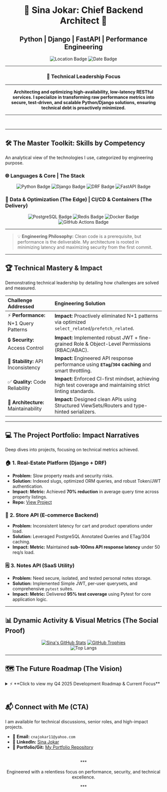 <div align="center">
    
# 🥇 Sina Jokar: Chief Backend Architect 🥇
## Python | Django | FastAPI | Performance Engineering
<img src="https://img.shields.io/badge/Antalya%2C%20T%C3%BCrkiye%20%F0%9F%87%B9%F0%9F%87%B7-Current%20Base-0077B5?style=for-the-badge&logo=map&logoColor=white" alt="Location Badge"/> 
<img src="https://img.shields.io/badge/Maintenance-October%202025-green?style=for-the-badge&logo=github&logoColor=white" alt="Date Badge"/>

***
### **🎯 Technical Leadership Focus**
***
**Architecting and optimizing high-availability, low-latency RESTful services. I specialize in transforming raw performance metrics into secure, test-driven, and scalable Python/Django solutions, ensuring technical debt is proactively minimized.**
***
</div>

<br>
<hr>

## 🛠️ The Master Toolkit: Skills by Competency

An analytical view of the technologies I use, categorized by engineering purpose.

### **🌐 Languages & Core | The Stack**
<p align="center">
  <img src="https://img.shields.io/badge/Python%203.x-3776AB?style=for-the-badge&logo=python&logoColor=white" alt="Python Badge">
  <img src="https://img.shields.io/badge/Django%205.x-092E20?style=for-the-badge&logo=django&logoColor=white" alt="Django Badge">
  <img src="https://img.shields.io/badge/Django%20REST%20Framework%203.x-ff1744?style=for-the-badge&logo=djangorestframework&logoColor=white" alt="DRF Badge">
  <img src="https://img.shields.io/badge/FastAPI%200.x-009688?style=for-the-badge&logo=fastapi&logoColor=white" alt="FastAPI Badge">
</p>

### **💾 Data & Optimization (The Edge) | CI/CD & Containers (The Delivery)**
<p align="center">
  <img src="https://img.shields.io/badge/PostgreSQL%2014%2B-316192?style=for-the-badge&logo=postgresql&logoColor=white" alt="PostgreSQL Badge">
  <img src="https://img.shields.io/badge/Redis-DC382D?style=for-the-badge&logo=redis&logoColor=white" alt="Redis Badge">
  <img src="https://img.shields.io/badge/Docker-2496ED?style=for-the-badge&logo=docker&logoColor=white" alt="Docker Badge">
  <img src="https://img.shields.io/badge/GitHub%20Actions-2088FF?style=for-the-badge&logo=github-actions&logoColor=white" alt="GitHub Actions Badge">
</p>

<hr>

> 💡 **Engineering Philosophy:** Clean code is a prerequisite, but performance is the deliverable. My architecture is rooted in minimizing latency and maximizing security from the first commit.

<hr>

## 🏆 Technical Mastery & Impact

Demonstrating technical leadership by detailing how challenges are solved and measured.

| **Challenge Addressed** | **Engineering Solution** |
| :----------------------- | :------------------------------------------------------------------------------------------------------------------------ |
| ⚡ **Performance:** N+1 Query Patterns | **Impact:** Proactively eliminated N+1 patterns via optimized `select_related`/`prefetch_related`. |
| 🔒 **Security:** Access Control | **Impact:** Implemented robust JWT + fine-grained Role & Object-Level Permissions (RBAC/ABAC). |
| 🚀 **Stability:** API Inconsistency | **Impact:** Engineered API response performance using **`ETag`/`304` caching** and smart throttling. |
| ✅ **Quality:** Code Reliability | **Impact:** Enforced CI-first mindset, achieving high test coverage and maintaining strict linting standards. |
| 📐 **Architecture:** Maintainability | **Impact:** Designed clean APIs using Structured ViewSets/Routers and type-hinted serializers. |

<hr>

## 💻 The Project Portfolio: Impact Narratives

Deep dives into projects, focusing on technical metrics achieved.

### 🏠 **1. Real-Estate Platform (Django + DRF)**
* **Problem:** Slow property reads and security risks.
* **Solution:** Indexed slugs, optimized ORM queries, and robust Token/JWT authentication.
* **Impact:** **Metric:** Achieved **70% reduction** in average query time across property listings.
* **Repo:** [View Project](https://github.com/sinajokarr/django-realestate-platform)

### 🛒 **2. Store API (E-commerce Backend)**
* **Problem:** Inconsistent latency for cart and product operations under load.
* **Solution:** Leveraged PostgreSQL Annotated Queries and ETag/304 caching.
* **Impact:** **Metric:** Maintained **sub-100ms API response latency** under 50 req/s load.

### 🗒️ **3. Notes API (SaaS Utility)**
* **Problem:** Need secure, isolated, and tested personal notes storage.
* **Solution:** Implemented Simple JWT, per-user querysets, and comprehensive `pytest` suites.
* **Impact:** **Metric:** Delivered **95% test coverage** using Pytest for core application logic.

<hr>

## 📊 Dynamic Activity & Visual Metrics (The Social Proof)

<div align="center">
    
[![Sina's GitHub Stats](https://github-readme-stats.vercel.app/api?username=sinajokarr&show_icons=true&theme=dark&rank_icon=github&hide_border=true)](https://github.com/sinajokarr)
[![GitHub Trophies](https://github-profile-trophy.vercel.app/?username=sinajokarr&theme=radical&no-frame=true)](https://github.com/sinajokarr)
<br>
![Top Langs](https://github-readme-stats.vercel.app/api/top-langs/?username=sinajokarr&layout=compact&theme=dark&hide_border=true)

</div>

<hr>

## 🗺️ The Future Roadmap (The Vision)

<details>
<summary>⚡ **Click to view my Q4 2025 Development Roadmap & Current Focus**</summary>
<br/>
<p>I maintain an aggressive learning pipeline to ensure future-proof architecture:</p>

* **Current Deep Dive:** Small DRF labs on **advanced throttling techniques**, complex custom permission systems, and **granular caching mechanisms** *(WIP)*.
* **Future Exploration:** Actively planning and diving deep into **Microservices architecture with FastAPI** and exploring distributed messaging systems like **Kafka** for high-throughput, decoupled services.

</details>

<br>

## 📬 Connect with Me (CTA)

I am available for technical discussions, senior roles, and high-impact projects.

* 📧 **Email:** `cnajokar11@yahoo.com`
* 🔗 **LinkedIn:** [Sina Jokar](https://www.linkedin.com/in/sinajokar/)
* 📁 **Portfolio/Git:** [My Portfolio Repository](https://github.com/sinajokarr/Portfolio.git)

<div align="center">
    <br>
    ***
    <p>Engineered with a relentless focus on performance, security, and technical excellence.</p>
    ***
</div>
